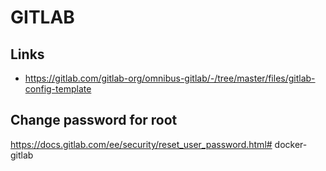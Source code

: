 # GITLAB 


## Links
* https://gitlab.com/gitlab-org/omnibus-gitlab/-/tree/master/files/gitlab-config-template



## Change password for root

https://docs.gitlab.com/ee/security/reset_user_password.html# docker-gitlab
